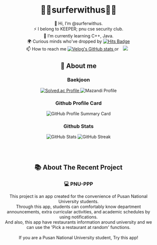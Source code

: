 <h1 align="center">
    🌊🌟surferwithus🌟🌊
</h1>


<p align="center">
  👋 Hi, I’m @surferwithus.<br>
  ⚡ I belong to KEEPER; pnu cse security club.<br>
  🌱 I’m currently learning C++, Java.<br>
<!--  ⚡ Department club : <strong>keeper</strong><br> -->
  🌍 Curious minds who've dropped by 
  <a href="https://hits.seeyoufarm.com">
    <img src="https://hits.seeyoufarm.com/api/count/incr/badge.svg?url=https%3A%2F%2Fgithub.com%2Fsurferwithus&count_bg=%23507EDE&title_bg=%23000000&icon=&icon_color=%23E7E7E7&title=hits&edge_flat=false" alt="Hits Badge"/>
  </a> <br>
  📫 How to reach me 
  <a href="https://velog.io/@surferwithus">
    <img src="https://velog-readme-stats.vercel.app/api/badge?name=surferwithus" alt="Velog's GitHub stats"/> </a> or 
  <a href="https://instagram.com/orezvun">
    <img 
      src="http://img.shields.io/badge/-orezvun-black?style=flat&logo=instagram&link=https://instagram.com/orezvun/"
      style="height: auto; margin-left: 10px; margin-right: 10px;"
    />
  </a>
</p>

<h2 align="center">
   👀 About me
</h2>
<h3 align="center">
    Baekjoon
</h3>
<p align="center">
  <a href="https://solved.ac/dbsdud3272">
    <img src="http://mazassumnida.wtf/api/v2/generate_badge?boj=dbsdud3272" alt="Solved.ac Profile">
  </a>
  <img src="http://mazandi.herokuapp.com/api?handle=dbsdud3272&theme=warm" alt="Mazandi Profile"/>
</p>

<h3 align="center">
    Github Profile Card
</h3>
<p align="center">
  <img src="https://github-profile-summary-cards.vercel.app/api/cards/profile-details?username=surferwithus&theme=github" alt="GitHub Profile Summary Card">
</p>

<h3 align="center">
    Github Stats
</h3>
<p align="center">
  <img src="https://github-readme-stats.vercel.app/api?username=surferwithus&show_icons=true&theme=radical" alt="GitHub Stats"/>
  <img src="https://github-readme-streak-stats.herokuapp.com/?user=surferwithus&theme=radical" alt="GitHub Streak"/>
</p>

</br>
</br>

<h2 align="center">
   📚 About The Recent Project
</h2>
<h3 align="center">💻 PNU-PPP</h3>

<p align="center">
This project is an app created for the convenience of Pusan National University students. </br>
Through this app, students can comfortably know department announcements, extra curricular activities, and academic schedules by using notifications. </br>
And also, this app have restaurants information around university and we can use the 'Pick a restaurant at random' functions. </br>
</br>
If you are a Pusan National University student, Try this app! </br>
</p>
